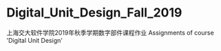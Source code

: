 # Digital_Unit_Design_Fall_2019
上海交大软件学院2019年秋季学期数字部件课程作业 Assignments of course 'Digital Unit Design' 
